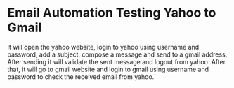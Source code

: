 # Email Automation Testing Yahoo to Gmail
It will open the yahoo website, login to yahoo using username and password, add a subject, compose a message and send to a gmail address. After sending it will validate the sent message and logout from yahoo. After that, it will go to gmail website and login to gmail using username and password to check the received email from yahoo.
